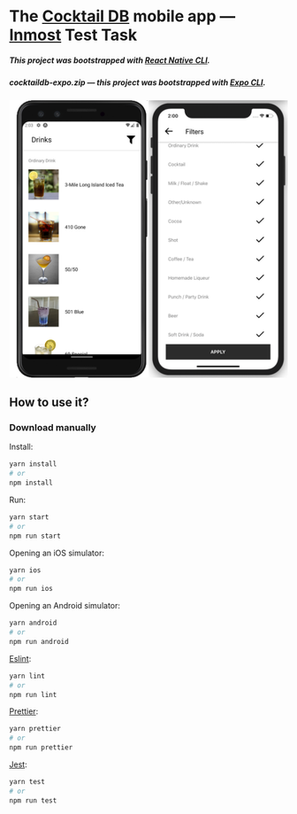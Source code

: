 # The [Cocktail DB](https://www.thecocktaildb.com/api.php) mobile app — [Inmost](http://inmost.pro) Test Task

##### This project was bootstrapped with [React Native CLI](https://reactnative.dev/docs/environment-setup).
##### cocktaildb-expo.zip — this project was bootstrapped with [Expo CLI](https://expo.io).

![screens](./assets/screens.png)

## How to use it?

### Download manually

Install:

```bash
yarn install
# or
npm install
```

Run:

```bash
yarn start
# or
npm run start
```

Opening an iOS simulator:

```bash
yarn ios
# or
npm run ios
```

Opening an Android simulator:

```bash
yarn android
# or
npm run android
```

[Eslint](https://eslint.org):

```bash
yarn lint
# or
npm run lint
```

[Prettier](https://prettier.io):
```bash
yarn prettier
# or
npm run prettier
```

[Jest](https://jestjs.io):
```bash
yarn test
# or
npm run test
```
